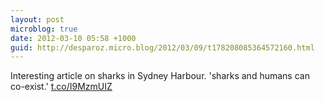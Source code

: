 ```yaml
---
layout: post
microblog: true
date: 2012-03-10 05:58 +1000
guid: http://desparoz.micro.blog/2012/03/09/t178208085364572160.html
---
```

Interesting article on sharks in Sydney Harbour. 'sharks and humans can co-exist.' [t.co/I9MzmUIZ](http://t.co/I9MzmUIZ)
